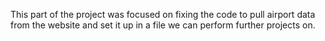 This part of the project was focused on fixing the code to pull airport data from the website and set it up in a file we can perform further projects on.
